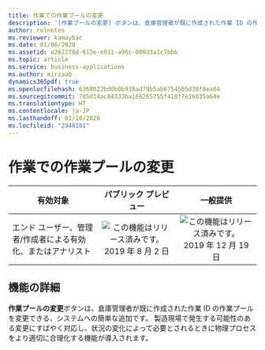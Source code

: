 ```yaml
---
title: 作業での作業プールの変更
description: '[作業プールの変更] ボタンは、倉庫管理者が既に作成された作業 ID の作業プールを変更できる、システムへの簡単な追加です。'
author: relnotes
ms.reviewer: kamaybac
ms.date: 01/06/2020
ms.assetid: a262278d-615e-e911-a96c-000d3a1c7bbb
ms.topic: article
ms.service: business-applications
ms.author: mirzaab
dynamics365pdf: true
ms.openlocfilehash: 6368022bd0b0b938ad79b5ab6754505d38f0ea04
ms.sourcegitcommit: 7d5d14ac84333ba166265755f410f7e16035a64e
ms.translationtype: HT
ms.contentlocale: ja-JP
ms.lasthandoff: 01/10/2020
ms.locfileid: "2948101"
---
```

# <a name="change-work-pool-on-work"></a>作業での作業プールの変更


| 有効対象    |  パブリック プレビュー | 一般提供 | 
| ---------- | :----------: |:----------: |
|エンド ユーザー、管理者/作成者による有効化、またはアナリスト|![この機能はリリース済みです。](/dynamics365-release-plan/media/green-checkmark.png "この機能はリリース済みです。") 2019 年 8 月 2 日| ![この機能はリリース済みです。](/dynamics365-release-plan/media/green-checkmark.png "この機能はリリース済みです。") 2019 年 12 月 19 日|






## <a name="feature-details"></a>機能の詳細
<!--feature detail start -->
**作業プールの変更**ボタンは、倉庫管理者が既に作成された作業 ID の作業プールを変更できる、システムへの簡単な追加です。 製造現場で発生する可能性のある変更にすばやく対応し、状況の変化によって必要とされるときに物理プロセスをより適切に合理化する機能が導入されます。
<!--feature detail end -->




